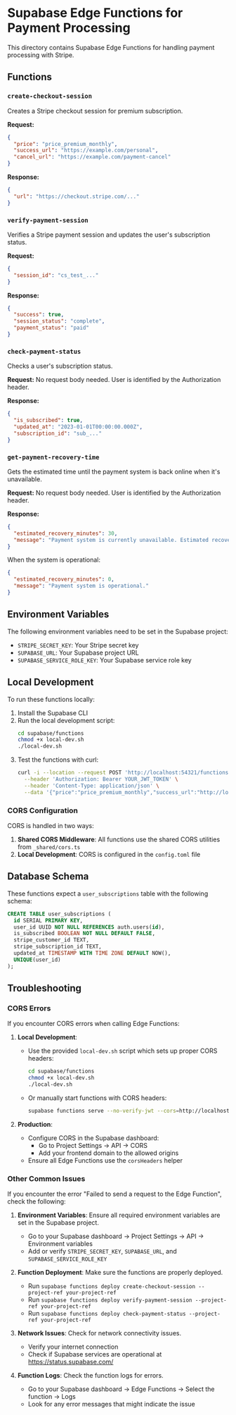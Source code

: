 # Supabase Edge Functions for Payment Processing

This directory contains Supabase Edge Functions for handling payment processing with Stripe.

## Functions

### `create-checkout-session`

Creates a Stripe checkout session for premium subscription.

**Request:**
```json
{
  "price": "price_premium_monthly",
  "success_url": "https://example.com/personal",
  "cancel_url": "https://example.com/payment-cancel"
}
```

**Response:**
```json
{
  "url": "https://checkout.stripe.com/..."
}
```

### `verify-payment-session`

Verifies a Stripe payment session and updates the user's subscription status.

**Request:**
```json
{
  "session_id": "cs_test_..."
}
```

**Response:**
```json
{
  "success": true,
  "session_status": "complete",
  "payment_status": "paid"
}
```

### `check-payment-status`

Checks a user's subscription status.

**Request:**
No request body needed. User is identified by the Authorization header.

**Response:**
```json
{
  "is_subscribed": true,
  "updated_at": "2023-01-01T00:00:00.000Z",
  "subscription_id": "sub_..."
}
```

### `get-payment-recovery-time`

Gets the estimated time until the payment system is back online when it's unavailable.

**Request:**
No request body needed. User is identified by the Authorization header.

**Response:**
```json
{
  "estimated_recovery_minutes": 30,
  "message": "Payment system is currently unavailable. Estimated recovery time: 30 minutes."
}
```

When the system is operational:
```json
{
  "estimated_recovery_minutes": 0,
  "message": "Payment system is operational."
}
```

## Environment Variables

The following environment variables need to be set in the Supabase project:

- `STRIPE_SECRET_KEY`: Your Stripe secret key
- `SUPABASE_URL`: Your Supabase project URL
- `SUPABASE_SERVICE_ROLE_KEY`: Your Supabase service role key

## Local Development

To run these functions locally:

1. Install the Supabase CLI
2. Run the local development script:
   ```bash
   cd supabase/functions
   chmod +x local-dev.sh
   ./local-dev.sh
   ```
3. Test the functions with curl:
   ```bash
   curl -i --location --request POST 'http://localhost:54321/functions/v1/create-checkout-session' \
     --header 'Authorization: Bearer YOUR_JWT_TOKEN' \
     --header 'Content-Type: application/json' \
     --data '{"price":"price_premium_monthly","success_url":"http://localhost:3000/personal","cancel_url":"http://localhost:3000/payment-cancel"}'
   ```

### CORS Configuration

CORS is handled in two ways:

1. **Shared CORS Middleware**: All functions use the shared CORS utilities from `_shared/cors.ts`
2. **Local Development**: CORS is configured in the `config.toml` file

## Database Schema

These functions expect a `user_subscriptions` table with the following schema:

```sql
CREATE TABLE user_subscriptions (
  id SERIAL PRIMARY KEY,
  user_id UUID NOT NULL REFERENCES auth.users(id),
  is_subscribed BOOLEAN NOT NULL DEFAULT FALSE,
  stripe_customer_id TEXT,
  stripe_subscription_id TEXT,
  updated_at TIMESTAMP WITH TIME ZONE DEFAULT NOW(),
  UNIQUE(user_id)
);
```

## Troubleshooting

### CORS Errors

If you encounter CORS errors when calling Edge Functions:

1. **Local Development**:
   - Use the provided `local-dev.sh` script which sets up proper CORS headers:
     ```bash
     cd supabase/functions
     chmod +x local-dev.sh
     ./local-dev.sh
     ```
   - Or manually start functions with CORS headers:
     ```bash
     supabase functions serve --no-verify-jwt --cors=http://localhost:3000
     ```

2. **Production**:
   - Configure CORS in the Supabase dashboard:
     - Go to Project Settings → API → CORS
     - Add your frontend domain to the allowed origins
   - Ensure all Edge Functions use the `corsHeaders` helper

### Other Common Issues

If you encounter the error "Failed to send a request to the Edge Function", check the following:

1. **Environment Variables**: Ensure all required environment variables are set in the Supabase project.
   - Go to your Supabase dashboard → Project Settings → API → Environment variables
   - Add or verify `STRIPE_SECRET_KEY`, `SUPABASE_URL`, and `SUPABASE_SERVICE_ROLE_KEY`

2. **Function Deployment**: Make sure the functions are properly deployed.
   - Run `supabase functions deploy create-checkout-session --project-ref your-project-ref`
   - Run `supabase functions deploy verify-payment-session --project-ref your-project-ref`
   - Run `supabase functions deploy check-payment-status --project-ref your-project-ref`

3. **Network Issues**: Check for network connectivity issues.
   - Verify your internet connection
   - Check if Supabase services are operational at https://status.supabase.com/

4. **Function Logs**: Check the function logs for errors.
   - Go to your Supabase dashboard → Edge Functions → Select the function → Logs
   - Look for any error messages that might indicate the issue 